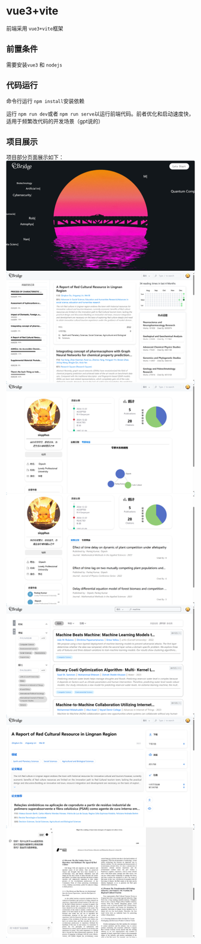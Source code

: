 # vue3+vite
前端采用 `vue3+vite`框架
## 前置条件
需要安装`vue3` 和 `nodejs`
## 代码运行
命令行运行 `npm install`安装依赖

运行 `npm run dev`或者 `npm run serve`以运行前端代码。前者优化和启动速度快，适用于频繁改代码的开发场景（gpt说的）

## 项目展示
项目部分页面展示如下：
![login.png](image/login.png)
![home.png](image/home.png)
![user.png](image/user.png)
![user2.png](image/user2.png)
![search.png](image/search.png)
![paper.png](image/paper.png)
![read.png](image/read.png)

